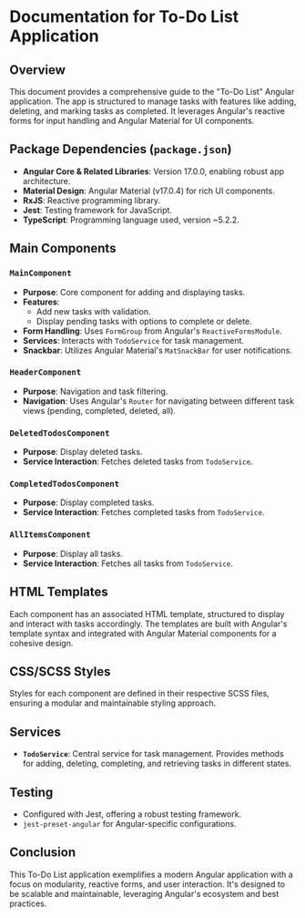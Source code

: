 # Documentation for To-Do List Application

## Overview
This document provides a comprehensive guide to the "To-Do List" Angular application. The app is structured to manage tasks with features like adding, deleting, and marking tasks as completed. It leverages Angular's reactive forms for input handling and Angular Material for UI components.

## Package Dependencies (`package.json`)
- **Angular Core & Related Libraries**: Version 17.0.0, enabling robust app architecture.
- **Material Design**: Angular Material (v17.0.4) for rich UI components.
- **RxJS**: Reactive programming library.
- **Jest**: Testing framework for JavaScript.
- **TypeScript**: Programming language used, version ~5.2.2.

## Main Components

### `MainComponent`
- **Purpose**: Core component for adding and displaying tasks.
- **Features**:
  - Add new tasks with validation.
  - Display pending tasks with options to complete or delete.
- **Form Handling**: Uses `FormGroup` from Angular's `ReactiveFormsModule`.
- **Services**: Interacts with `TodoService` for task management.
- **Snackbar**: Utilizes Angular Material's `MatSnackBar` for user notifications.

### `HeaderComponent`
- **Purpose**: Navigation and task filtering.
- **Navigation**: Uses Angular's `Router` for navigating between different task views (pending, completed, deleted, all).
  
### `DeletedTodosComponent`
- **Purpose**: Display deleted tasks.
- **Service Interaction**: Fetches deleted tasks from `TodoService`.

### `CompletedTodosComponent`
- **Purpose**: Display completed tasks.
- **Service Interaction**: Fetches completed tasks from `TodoService`.

### `AllItemsComponent`
- **Purpose**: Display all tasks.
- **Service Interaction**: Fetches all tasks from `TodoService`.

## HTML Templates
Each component has an associated HTML template, structured to display and interact with tasks accordingly. The templates are built with Angular's template syntax and integrated with Angular Material components for a cohesive design.

## CSS/SCSS Styles
Styles for each component are defined in their respective SCSS files, ensuring a modular and maintainable styling approach.

## Services
- **`TodoService`**: Central service for task management. Provides methods for adding, deleting, completing, and retrieving tasks in different states.

## Testing
- Configured with Jest, offering a robust testing framework.
- `jest-preset-angular` for Angular-specific configurations.

## Conclusion
This To-Do List application exemplifies a modern Angular application with a focus on modularity, reactive forms, and user interaction. It's designed to be scalable and maintainable, leveraging Angular's ecosystem and best practices.
